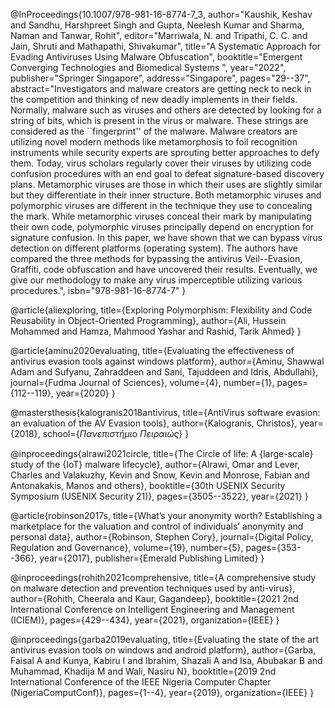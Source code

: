 
@InProceedings{10.1007/978-981-16-8774-7_3,
author="Kaushik, Keshav
and Sandhu, Harshpreet Singh
and Gupta, Neelesh Kumar
and Sharma, Naman
and Tanwar, Rohit", 
editor="Marriwala, N.
and Tripathi, C. C.
and Jain, Shruti
and Mathapathi, Shivakumar",
title="A Systematic Approach for Evading Antiviruses Using Malware Obfuscation",
booktitle="Emergent Converging Technologies and Biomedical Systems ",
year="2022",
publisher="Springer Singapore",
address="Singapore",
pages="29--37",
abstract="Investigators and malware creators are getting neck to neck in the competition and thinking of new deadly implements in their fields. Normally, malware such as viruses and others are detected by looking for a string of bits, which is present in the virus or malware. These strings are considered as the ``fingerprint'' of the malware. Malware creators are utilizing novel modern methods like metamorphosis to foil recognition instruments while security experts are sprouting better approaches to defy them. Today, virus scholars regularly cover their viruses by utilizing code confusion procedures with an end goal to defeat signature-based discovery plans. Metamorphic viruses are those in which their uses are slightly similar but they differentiate in their inner structure. Both metamorphic viruses and polymorphic viruses are different in the technique they use to concealing the mark. While metamorphic viruses conceal their mark by manipulating their own code, polymorphic viruses principally depend on encryption for signature confusion. In this paper, we have shown that we can bypass virus detection on different platforms (operating system). The authors have compared the three methods for bypassing the antivirus Veil--Evasion, Graffiti, code obfuscation and have uncovered their results. Eventually, we give our methodology to make any virus imperceptible utilizing various procedures.",
isbn="978-981-16-8774-7"
}

@article{aliexploring,
  title={Exploring Polymorphism: Flexibility and Code Reusability in Object-Oriented Programming},
  author={Ali, Hussein Mohammed and Hamza, Mahmood Yashar and Rashid, Tarik Ahmed}
}

@article{aminu2020evaluating,
  title={Evaluating the effectiveness of antivirus evasion tools against windows platform},
  author={Aminu, Shawwal Adam and Sufyanu, Zahraddeen and Sani, Tajuddeen and Idris, Abdullahi},
  journal={Fudma Journal of Sciences},
  volume={4},
  number={1},
  pages={112--119},
  year={2020}
}

@mastersthesis{kalogranis2018antivirus,
  title={AntiVirus software evasion: an evaluation of the AV Evasion tools},
  author={Kalogranis, Christos},
  year={2018},
  school={$\Pi$$\alpha$$\nu$$\varepsilon$$\pi$$\iota$$\sigma$$\tau$$\acute{\eta}$$\mu$$\iota$o $\Pi$$\varepsilon$$\iota$$\rho$$\alpha$$\iota$$\acute{\omega}$$\varsigma$}
}

@inproceedings{alrawi2021circle,
  title={The Circle of life: A $\{$large-scale$\}$ study of the $\{$IoT$\}$ malware lifecycle},
  author={Alrawi, Omar and Lever, Charles and Valakuzhy, Kevin and Snow, Kevin and Monrose, Fabian and Antonakakis, Manos and others},
  booktitle={30th USENIX Security Symposium (USENIX Security 21)},
  pages={3505--3522},
  year={2021}
}

@article{robinson2017s,
  title={What’s your anonymity worth? Establishing a marketplace for the valuation and control of individuals’ anonymity and personal data},
  author={Robinson, Stephen Cory},
  journal={Digital Policy, Regulation and Governance},
  volume={19},
  number={5},
  pages={353--366},
  year={2017},
  publisher={Emerald Publishing Limited}
}

@inproceedings{rohith2021comprehensive,
  title={A comprehensive study on malware detection and prevention techniques used by anti-virus},
  author={Rohith, Cheerala and Kaur, Gagandeep},
  booktitle={2021 2nd International Conference on Intelligent Engineering and Management (ICIEM)},
  pages={429--434},
  year={2021},
  organization={IEEE}
}

@inproceedings{garba2019evaluating,
  title={Evaluating the state of the art antivirus evasion tools on windows and android platform},
  author={Garba, Faisal A and Kunya, Kabiru I and Ibrahim, Shazali A and Isa, Abubakar B and Muhammad, Khadija M and Wali, Nasiru N},
  booktitle={2019 2nd International Conference of the IEEE Nigeria Computer Chapter (NigeriaComputConf)},
  pages={1--4},
  year={2019},
  organization={IEEE}
}